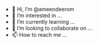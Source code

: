 - 👋 Hi, I’m @ameendeerom
- 👀 I’m interested in ...
- 🌱 I’m currently learning ...
- 💞️ I’m looking to collaborate on ...
- 📫 How to reach me ...

<!---
ameendeerom/ameendeerom is a ✨ special ✨ repository because its `README.md` (this file) appears on your GitHub profile.
You can click the Preview link to take a look at your changes.
--->
